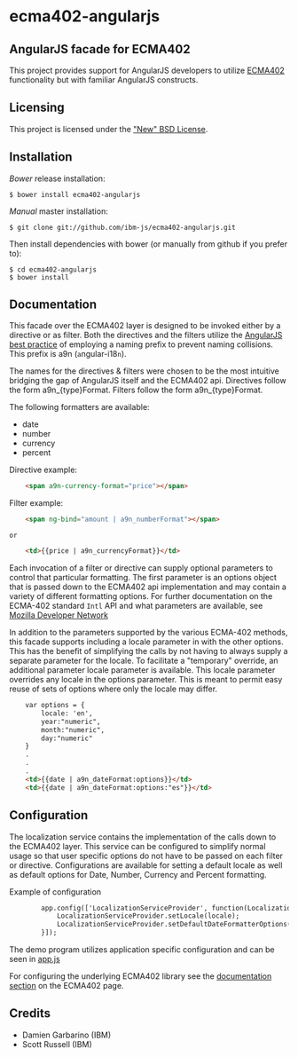 # ecma402-angularjs


## AngularJS facade for ECMA402

This project provides support for AngularJS developers to utilize [ECMA402](https://github.com/ibm-js/ecma402)
functionality but with familiar AngularJS constructs.


## Licensing

This project is licensed under the ["New" BSD License](./LICENSE.md).


## Installation

_Bower_ release installation:

    $ bower install ecma402-angularjs

_Manual_ master installation:

    $ git clone git://github.com/ibm-js/ecma402-angularjs.git

Then install dependencies with bower (or manually from github if you prefer to):

	$ cd ecma402-angularjs
	$ bower install

## Documentation

This facade over the ECMA402 layer is designed to be invoked either by a directive or as filter. Both the directives
and the filters utilize the [AngularJS best practice](https://docs.angularjs.org/guide/directive) of employing a naming
prefix to prevent naming collisions. This prefix is a9n (`a`ngular-i18`n`).

The names for the directives & filters were chosen to be the most intuitive bridging the gap of AngularJS
itself and the ECMA402 api. Directives follow the form a9n_{type}Format. Filters follow the form a9n_{type}Format.

The following formatters are available:
* date
* number
* currency
* percent


Directive example:
```html
    <span a9n-currency-format="price"></span>
```

Filter example:
```html
    <span ng-bind="amount | a9n_numberFormat"></span>
```

    or

```html
    <td>{{price | a9n_currencyFormat}}</td>
```

Each invocation of a filter or directive can supply optional parameters to control that particular formatting. The first
parameter is an options object that is passed down to the ECMA402 api implementation and may contain a variety of
different formatting options. For further documentation on the ECMA-402 standard `Intl` API and what parameters are
available, see [Mozilla Developer Network](https://developer.mozilla.org/en-US/docs/Web/JavaScript/Reference/Global_Objects/Intl)

In addition to the parameters supported by the various ECMA-402 methods, this facade supports including a locale
 parameter in with the other options. This has the benefit of simplifying the calls by not having to always supply a
 separate parameter for the locale. To facilitate a "temporary" override, an additional parameter locale parameter is
 available. This locale parameter overrides any locale in the options parameter. This is meant to permit easy reuse of
 sets of options where only the locale may differ.

```html
    var options = {
        locale: 'en',
        year:"numeric",
        month:"numeric",
        day:"numeric"
    }
    .
    .
    .
    <td>{{date | a9n_dateFormat:options}}</td>
    <td>{{date | a9n_dateFormat:options:"es"}}</td>
```


## Configuration

The localization service contains the implementation of the calls down to the ECMA402 layer. This service can be
configured to simplify normal usage so that user specific options do not have to be passed on each filter or directive.
Configurations are available for setting a default locale as well as default options for Date, Number, Currency and
Percent formatting.

Example of configuration
```html
		app.config(['LocalizationServiceProvider', function(LocalizationServiceProvider){
		    LocalizationServiceProvider.setLocale(locale);
			LocalizationServiceProvider.setDefaultDateFormatterOptions({month: "narrow"});
		}]);
```

The demo program utilizes application specific configuration and can be seen in [app.js](./js/app.js)


For configuring the underlying ECMA402 library see the [documentation section](https://github.com/ibm-js/ecma402/blob/master/README.md#documentation)
on the ECMA402 page.

## Credits

* Damien Garbarino (IBM)
* Scott Russell (IBM)
